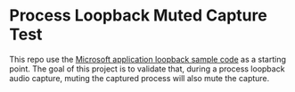 # Process Loopback Muted Capture Test

This repo use the [Microsoft application loopback sample code](https://github.com/microsoft/windows-classic-samples/tree/main/Samples/ApplicationLoopback) as a starting point. The goal of this project is to validate that, during a process loopback audio capture, muting the captured process will also mute the capture.
